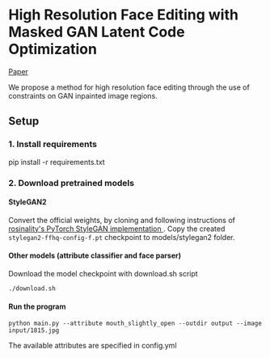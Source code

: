 # High Resolution Face Editing with Masked GAN Latent Code Optimization

[Paper](https://arxiv.org/abs/2103.11135)

We propose a method for high resolution face editing through the use of constraints on GAN inpainted image regions.

## Setup

### 1. Install requirements
pip install -r requirements.txt

### 2. Download pretrained models

#### StyleGAN2
Convert the official weights, by cloning and following instructions of 
[rosinality's PyTorch StyleGAN implementation ](https://github.com/rosinality/stylegan2-pytorch).
Copy the created `stylegan2-ffhq-config-f.pt` checkpoint to models/stylegan2 folder.

#### Other models (attribute classifier and face parser)
Download the model checkpoint with download.sh script

`./download.sh`

#### Run the program
`python main.py --attribute mouth_slightly_open --outdir output --image input/1815.jpg`

The available attributes are specified in config.yml 
